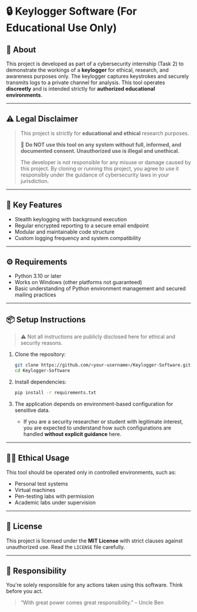 
# 🔒 Keylogger Software (For Educational Use Only)

## 📘 About

This project is developed as part of a cybersecurity internship (Task 2) to demonstrate the workings of a **keylogger** for ethical, research, and awareness purposes only. The keylogger captures keystrokes and securely transmits logs to a private channel for analysis. This tool operates **discreetly** and is intended strictly for **authorized educational environments**.

---

## ⚠️ Legal Disclaimer

> This project is strictly for **educational and ethical** research purposes.
>
> 🚫 **Do NOT use this tool on any system without full, informed, and documented consent. Unauthorized use is illegal and unethical.**
>
> The developer is not responsible for any misuse or damage caused by this project. By cloning or running this project, you agree to use it responsibly under the guidance of cybersecurity laws in your jurisdiction.

---

## 🧠 Key Features

- Stealth keylogging with background execution
- Regular encrypted reporting to a secure email endpoint
- Modular and maintainable code structure
- Custom logging frequency and system compatibility

---

## ⚙️ Requirements

- Python 3.10 or later
- Works on Windows (other platforms not guaranteed)
- Basic understanding of Python environment management and secured mailing practices

---

## 📦 Setup Instructions

> ⚠️ Not all instructions are publicly disclosed here for ethical and security reasons.

1. Clone the repository:
   ```bash
   git clone https://github.com/<your-username>/Keylogger-Software.git
   cd Keylogger-Software
   ```

2. Install dependencies:

   ```bash
   pip install -r requirements.txt
   ```

3. The application depends on environment-based configuration for sensitive data.

   * If you are a security researcher or student with legitimate interest, you are expected to understand how such configurations are handled **without explicit guidance** here.

---

## 👨‍💻 Ethical Usage

This tool should be operated only in controlled environments, such as:

* Personal test systems
* Virtual machines
* Pen-testing labs with permission
* Academic labs under supervision

---

## 📄 License

This project is licensed under the **MIT License** with strict clauses against unauthorized use. Read the `LICENSE` file carefully.

---

## 🔐 Responsibility

You're solely responsible for any actions taken using this software. Think before you act.

> “With great power comes great responsibility.” – Uncle Ben

```

